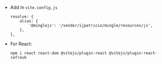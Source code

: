 

- Add in `vite.config.js`
    ```
    resolve: {
        alias: {
            '@minglejs': '/vendor/ijpatricio/mingle/resources/js',
        },
    },
    ```


- For React:

    ```
    npm i react react-dom @vitejs/plugin-react @vitejs/plugin-react-refresh
    ```
